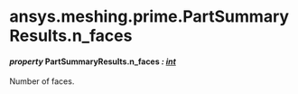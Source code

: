 <a id="ansys-meshing-prime-partsummaryresults-n-faces"></a>

# ansys.meshing.prime.PartSummaryResults.n_faces

<a id="ansys.meshing.prime.PartSummaryResults.n_faces"></a>

#### *property* PartSummaryResults.n_faces *: [int](https://docs.python.org/3.11/library/functions.html#int)*

Number of faces.

<!-- !! processed by numpydoc !! -->
